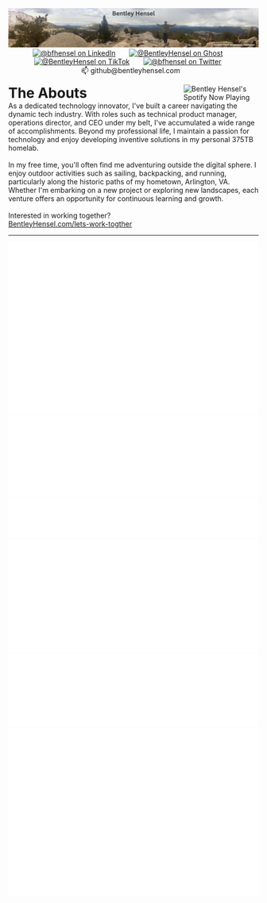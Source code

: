 <div align="center">
  <a href="https://bentleyhensel.com?utm_source=github&utm_medium=banner&utm_campaign=profile_header" target="_blank"><img src="./assets/GoldenTroutWilderness.png"/></a>
</div>
<div id="social" align="center">
  <a href="https://www.linkedin.com/in/bfhensel/" target="_blank"><img src="https://img.shields.io/badge/LinkedIn-0077B5?style=for-the-badge&logo=linkedin&logoColor=white" alt="@bfhensel on LinkedIn"/></a>
  &nbsp; &nbsp; &nbsp;
  <a href="https://bentleyhensel.com?utm_source=github&utm_medium=badge&utm_campaign=profile_ghost" target="_blank"><img src="https://img.shields.io/badge/Ghost-000?style=for-the-badge&logo=ghost&logoColor=yellow" alt="@BentleyHensel on Ghost"/></a>
  &nbsp; &nbsp; &nbsp;
  <a href="https://www.tiktok.com/@bentleyhensel" target="_blank"><img src="https://img.shields.io/badge/TikTok-000000?style=for-the-badge&logo=tiktok&logoColor=white" alt="@BentleyHensel on TikTok"/></a>
  &nbsp; &nbsp; &nbsp;
  <a href="https://twitter.com/bfhensel" target="_blank"><img src="https://img.shields.io/badge/Twitter-blue?style=for-the-badge&logo=twitter&logoColor=white" alt="@bfhensel on Twitter"/></a>
  &nbsp; &nbsp; &nbsp;
  📫&nbsp;github@bentleyhensel.com&nbsp;&nbsp;&nbsp;
</div>
<div>
  <div width=85% align="left">
  <p>
      <a href="https://ghspotify.beltway.cloud/api/view?uid=31rmcreoeeauuxqix4ee3hyxlqkq&redirect=true" target="_blank">
      <img src="https://ghspotify.beltway.cloud/api/view?uid=31rmcreoeeauuxqix4ee3hyxlqkq&cover_image=true&theme=default&show_offline=false&background_color=121212&interchange=true&bar_color_cover=true" alt="Bentley Hensel's Spotify Now Playing" width="30%" align="right">
    </a>
    <h1 style="display:inline">The Abouts</h1>
    <div width=60% align="left">
    As a dedicated technology innovator, I've built a career navigating the dynamic tech industry. With roles such as technical product manager, operations director, and CEO under my belt, I've accumulated a wide range of accomplishments. Beyond my professional life, I maintain a passion for technology and enjoy developing inventive solutions in my personal 375TB homelab.<br  />    <br  />
    In my free time, you'll often find me adventuring outside the digital sphere. I enjoy outdoor activities such as sailing, backpacking, and running, particularly along the historic paths of my hometown, Arlington, VA. Whether I'm embarking on a new project or exploring new landscapes, each venture offers an opportunity for continuous learning and growth.
    <br><br>
    Interested in working together?
    <br>
    <a href="https://bentleyhensel.com/lets-work-together/?utm_source=github&utm_medium=pabout_me&utm_campaign=about_me_link" target="_blank">
    BentleyHensel.com/lets-work-togther
    </a>
    <br>
  </div>

  </div>
</div>

***
<p align="left">
  <img src="metrics/metrics.plugin.isocalendar.fullyear.svg" width="auto" />
    <img src="metrics/metrics.plugin.notable.svg" width="auto" />
    <img src="metrics/metrics.plugin.habits.facts.svg" width="auto">
  <img src="metrics/metrics.plugin.licenses.ratio.svg" width="auto">
  <img src="metrics/metrics.plugin.lines.svg" width="auto">
  <img src="metrics/metrics.plugin.stars.svg" width="auto">
</p>







